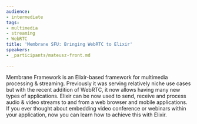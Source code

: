 ```yaml
---
audience:
- intermediate
tags:
- multimedia
- streaming
- WebRTC
title: 'Membrane SFU: Bringing WebRTC to Elixir'
speakers:
- _participants/mateusz-front.md

---
```

Membrane Framework is an Elixir-based framework for multimedia processing & streaming. Previously it was serving relatively niche use cases but with the recent addition of WebRTC, it now allows having many new types of applications. Elixir can be now used to send, receive and process audio & video streams to and from a web browser and mobile applications. If you ever thought about embedding video conference or webinars within your application, now you can learn how to achieve this with Elixir.